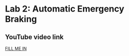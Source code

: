 # Lab 2: Automatic Emergency Braking

## YouTube video link
[FILL ME IN](https://youtu.be/iKlR1cvdXtc)
